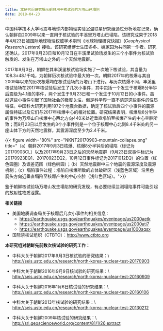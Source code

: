 ```yaml
---
title: 本研究组研究揭示朝鲜用于核试验的万塔山已塌陷
date: 2018-04-23
---
```


中国科学技术大学地震与地球内部物理实验室温联星研究组通过分析地震记录，确认朝鲜自2009年以来一直用于核试验的丰溪里万塔山已塌陷。该研究成果于2018年4月23日被国际地球物理权威学术期刊《地球物理研究快报》(*Geophysical Research Letters*) 接收。该研究组博士生田冬冬、姚家园为共同第一作者。研究还确认，2017年9月23日和10月12日在丰溪里试验场发生的三个小事件为核试验触发的、发生在万塔山之外的一个天然地震群。

2017年9月3日，朝鲜在其丰溪里核试验场实施了一次地下核试验，其当量为108.3±48.1千吨，为朝鲜历次核试验中最大的一次。朝鲜2017年的核爆与其自2009年以来的历次核爆均在核试验场的万塔山下进行。与历次核爆不同，丰溪里核试验场在2017年核试验后发生了几次小事件，其中包括一个发生于核爆8分半钟后震级为4.1级的事件，两个发生于9月23日和一个发生于10月12日的小事件。虽然这些小事件引起了国际社会的极度关注，但是科学界一直不清楚这些事件的性质特征。中国科大研究利用1972个地震台数据，确定了核试验后四个小事件的震源属性特征以及它们与2017年核爆中心的相对位置。研究结果表明，核爆后8分半钟的事件为万塔山自核爆中心西北方向440米处近垂直塌陷至核爆产生的中心空腔所致；而9月23日以后发生的3个小事件则是一个位于核爆中心北侧8.4千米处的另一座山体下方的天然地震群，其震源深度至少为2.4千米。

{{< figure width="80%" src="NKNT20170903-mountain-collapse.png" title="（a）朝鲜2017年9月3日核爆、核爆8分半钟后的塌陷（标记为20170903CL）以及2017年9月23日之后的天然地震群（9月23日双事件标记为20170923EQ1、20170923EQ2，10月12日事件标记为20171012EQ）的位置（红色圆圈）及误差范围（绿色椭圆）；（b）天然地震群中三个地震的震源深度及震源机制；（c）塌陷事件过程：塌陷自核爆所致的岩体破碎区（浅蓝色区域）沿黑色箭头方向近垂直塌陷至核爆产生的中心空腔（浅红色区域）。">}}

鉴于朝鲜核试验场万塔山发生塌陷的研究发现，有必要继续监测塌陷事件可能引起的放射性物质泄露。


**相关链接**

-   美国地质调查局关于核爆后几次小事件的相关信息：
    - https://earthquake.usgs.gov/earthquakes/eventpage/us2000aetk
    - https://earthquake.usgs.gov/earthquakes/eventpage/us2000ati7
    - https://earthquake.usgs.gov/earthquakes/eventpage/us1000aqsx
-   国际禁核试组织（CTBTO）：http://www.ctbto.org

**本研究组对朝鲜先前数次核试验的研究工作：**

-   中科大关于朝鲜2017年9月3日核试验的研究结果：\\
    http://seis.ustc.edu.cn/research/north-korea-nuclear-test-20170903

-   中科大关于朝鲜2016年9月9日核试验的研究结果：\\
    http://seis.ustc.edu.cn/research/north-korea-nuclear-test-20160909

-   中科大关于朝鲜2016年1月6日核试验的研究结果：\\
    http://seis.ustc.edu.cn/research/north-korea-nuclear-test-20160106

-   中科大关于朝鲜2013年核试验的研究结果：\\
    http://seis.ustc.edu.cn/research/north-korea-nuclear-test-20130212

-   中科大关于朝鲜2009年核试验的研究结果：\\
    http://srl.geoscienceworld.org/content/81/1/26.extract
